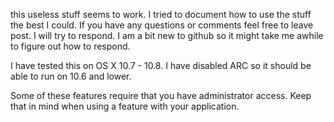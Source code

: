 this useless stuff seems to work.  I tried to document how to use the stuff the best I could.  If you have any questions or comments feel free to leave post.  I will try to respond.  I am a bit new to github so it might take me awhile to figure out how to respond.

I have tested this on OS X 10.7 - 10.8.  I have disabled ARC so it should be able to run on 10.6 and lower.

Some of these features require that you have administrator access.  Keep that in mind when using a feature with your application.